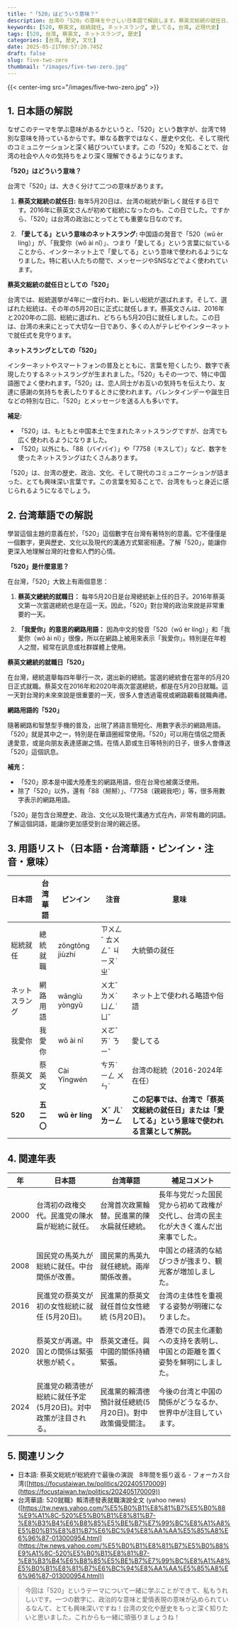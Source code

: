 ```yaml
---
title: "「520」はどういう意味？"
description: 台湾の「520」の意味をやさしい日本語で解説します。蔡英文総統の就任日、ネットスラングとしての意味、近現代史との関連も紹介。
keywords: [520, 蔡英文, 総統就任, ネットスラング, 愛してる, 台湾, 近現代史]
tags: [520, 台湾, 蔡英文, ネットスラング, 歴史]
categories: [台湾, 歴史, 文化]
date: 2025-05-21T00:57:20.745Z
draft: false
slug: five-two-zero
thumbnail: "/images/five-two-zero.jpg"
---
```


{{< center-img src="/images/five-two-zero.jpg" >}}

## 1. 日本語の解説

なぜこのテーマを学ぶ意味があるかというと、「520」という数字が、台湾で特別な意味を持っているからです。単なる数字ではなく、歴史や文化、そして現代のコミュニケーションと深く結びついています。この「520」を知ることで、台湾の社会や人々の気持ちをより深く理解できるようになります。

**「520」はどういう意味？**

台湾で「520」は、大きく分けて二つの意味があります。

1.  **蔡英文総統の就任日:** 毎年5月20日は、台湾の総統が新しく就任する日です。2016年に蔡英文さんが初めて総統になったのも、この日でした。ですから、「520」は台湾の政治にとってとても重要な日なのです。

2.  **「愛してる」という意味のネットスラング:** 中国語の発音で「520（wǔ èr líng）」が、「我愛你（wǒ ài nǐ）」、つまり「愛してる」という言葉に似ていることから、インターネット上で「愛してる」という意味で使われるようになりました。特に若い人たちの間で、メッセージやSNSなどでよく使われています。

**蔡英文総統の就任日としての「520」**

台湾では、総統選挙が4年に一度行われ、新しい総統が選ばれます。そして、選ばれた総統は、その年の5月20日に正式に就任します。蔡英文さんは、2016年と2020年の二回、総統に選ばれ、どちらも5月20日に就任しました。この日は、台湾の未来にとって大切な一日であり、多くの人がテレビやインターネットで就任式を見守ります。

**ネットスラングとしての「520」**

インターネットやスマートフォンの普及とともに、言葉を短くしたり、数字で表現したりするネットスラングが生まれました。「520」もその一つで、特に中国語圏でよく使われます。「520」は、恋人同士がお互いの気持ちを伝えたり、友達に感謝の気持ちを表したりするときに使われます。バレンタインデーや誕生日などの特別な日に、「520」とメッセージを送る人も多いです。

**補足:**

*   「520」は、もともと中国本土で生まれたネットスラングですが、台湾でも広く使われるようになりました。
*   「520」以外にも、「88（バイバイ）」や「7758（キスして）」など、数字を使ったネットスラングはたくさんあります。

「520」は、台湾の歴史、政治、文化、そして現代のコミュニケーションが詰まった、とても興味深い言葉です。この言葉を知ることで、台湾をもっと身近に感じられるようになるでしょう。

## 2. 台湾華語での解説

學習這個主題的意義在於，「520」這個數字在台灣有著特別的意義。它不僅僅是一個數字，更與歷史、文化以及現代的溝通方式緊密相連。了解「520」，能讓你更深入地理解台灣的社會和人們的心情。

**「520」是什麼意思？**

在台灣，「520」大致上有兩個意思：

1.  **蔡英文總統的就職日：** 每年5月20日是台灣總統新上任的日子。2016年蔡英文第一次當選總統也是在這一天。因此，「520」對台灣的政治來說是非常重要的一天。

2.  **「我愛你」的意思的網路用語：** 因為中文的發音「520（wǔ èr líng）」和「我愛你（wǒ ài nǐ）」很像，所以在網路上被用來表示「我愛你」。特別是在年輕人之間，經常在訊息或社群媒體上使用。

**蔡英文總統的就職日「520」**

在台灣，總統選舉每四年舉行一次，選出新的總統。當選的總統會在當年的5月20日正式就職。蔡英文在2016年和2020年兩次當選總統，都是在5月20日就職。這一天對台灣的未來來說是很重要的一天，很多人會透過電視或網路觀看就職典禮。

**網路用語的「520」**

隨著網路和智慧型手機的普及，出現了將語言簡短化、用數字表示的網路用語。「520」就是其中之一，特別是在華語圈經常使用。「520」可以用在情侶之間表達愛意，或是向朋友表達感謝之情。在情人節或生日等特別的日子，很多人會傳送「520」這個訊息。

**補充：**

*   「520」原本是中國大陸產生的網路用語，但在台灣也被廣泛使用。
*   除了「520」以外，還有「88（掰掰）」、「7758（親親我吧）」等，很多用數字表示的網路用語。

「520」是包含台灣歷史、政治、文化以及現代溝通方式在內，非常有趣的詞語。了解這個詞語，能讓你更加感受到台灣的親近感。

## 3. 用語リスト（日本語・台湾華語・ピンイン・注音・意味）

| 日本語       | 台湾華語      | ピンイン       | 注音        | 意味                                                                   |
| ----------- | ----------- | ----------- | ----------- | -------------------------------------------------------------------- |
| 総統就任      | 總統就職      | zǒngtǒng jiùzhí | ㄗㄨㄥˇ ㄊㄨㄥˇ ㄐㄧㄡˋ ㄓˊ   | 大統領の就任                                                               |
| ネットスラング | 網路用語      | wǎnglù yòngyǔ  | ㄨㄤˇ ㄌㄨˋ ㄩㄥˋ ㄩˇ   | ネット上で使われる略語や俗語                                                         |
| 我愛你       | 我愛你       | wǒ ài nǐ    | ㄨㄛˇ ㄞˋ ㄋㄧˇ     | 愛してる                                                                 |
| 蔡英文       | 蔡英文       | Cài Yīngwén  | ㄘㄞˋ ㄧㄥ ㄨㄣˊ     | 台湾の総統（2016-2024年在任）                                                       |
| **520**    | **五二〇**    | **wǔ èr líng** | **ㄨˇ ㄦˋ ㄌㄧㄥ**    | **この記事では、台湾で「蔡英文総統の就任日」または「愛してる」という意味で使われる言葉として解説。** |

## 4. 関連年表

| 年   | 日本語                                                | 台湾華語                                              | 補足コメント                                                                 |
| ---- | --------------------------------------------------- | ----------------------------------------------------- | ------------------------------------------------------------------------- |
| 2000 | 台湾初の政権交代。民進党の陳水扁が総統に就任。                        | 台灣首次政黨輪替。民進黨的陳水扁就任總統。                                | 長年与党だった国民党から初めて政権が交代し、台湾の民主化が大きく進んだ出来事でした。                                                   |
| 2008 | 国民党の馬英九が総統に就任。中台関係が改善。                           | 國民黨的馬英九就任總統。兩岸關係改善。                                  | 中国との経済的な結びつきが強まり、観光客が増加しました。                                                            |
| 2016 | 民進党の蔡英文が初の女性総統に就任 (5月20日)。                   | 民進黨的蔡英文就任首位女性總統 (5月20日)。                             | 台湾の主体性を重視する姿勢が明確になりました。                                                              |
| 2020 | 蔡英文が再選。中国との関係は緊張状態が続く。                           | 蔡英文連任。與中國的關係持續緊張。                                    | 香港での民主化運動への支持を表明し、中国との距離を置く姿勢を鮮明にしました。                                                     |
| 2024 | 民進党の頼清徳が総統に就任予定(5月20日)。対中政策が注目される。             | 民進黨的賴清德預計就任總統(5月20日)。對中政策備受關注。                           | 今後の台湾と中国の関係がどうなるか、世界中が注目しています。                                                              |

## 5. 関連リンク

*   日本語: 蔡英文総統が総統府で最後の演説　8年間を振り返る - フォーカス台湾([https://focustaiwan.tw/politics/202405170009](https://focustaiwan.tw/politics/202405170009))
*   台湾華語: 520就職》賴清德發表就職演說全文 (yahoo news)([https://tw.news.yahoo.com/%E5%B0%B1%E8%81%B7%E5%B0%88%E9%A1%8C-520%E5%B0%B1%E8%81%B7-%E8%B3%B4%E6%B8%85%E5%BE%B7%E7%99%BC%E8%A1%A8%E5%B0%B1%E8%81%B7%E6%BC%94%E8%AA%AA%E5%85%A8%E6%96%87-013000954.html](https://tw.news.yahoo.com/%E5%B0%B1%E8%81%B7%E5%B0%88%E9%A1%8C-520%E5%B0%B1%E8%81%B7-%E8%B3%B4%E6%B8%85%E5%BE%B7%E7%99%BC%E8%A1%A8%E5%B0%B1%E8%81%B7%E6%BC%94%E8%AA%AA%E5%85%A8%E6%96%87-013000954.html))

> 今回は「520」というテーマについて一緒に学ぶことができて、私もうれしいです。一つの数字に、政治的な意味と愛情表現の意味が込められているなんて、とても興味深いですね！台湾の文化や歴史をもっと深く知りたいと思いました。これからも一緒に頑張りましょうね！